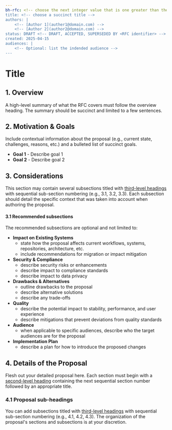 ```yaml
---
bh-rfc: <!-- choose the next integer value that is one greater than the greatest RFC number in `main` in the repo's rfc/ folder. This number may need to change if other RFCs merge into main before it. -->
title: <!-- choose a succinct title -->
authors: |
    <!-- [Author 1](auther1@domain.com) -->
    <!-- [Author 2](author2@domain.com) -->
status: DRAFT <!-- DRAFT, ACCEPTED, SUPERSEDED BY <RFC identifier> -->
created: 2025-04-15
audiences: |
    <!-- Optional: list the indended audience -->
---
```


<!--
    Use this RFC template when:
    - Proposing a significant architectural change
    - Introducing or modifying core processes or policies
    - Standardizing behaviors that require cross-team alignment
    For small changes, consider if a GitHub issue or PR is sufficient.
-->

# Title <!-- make this the same as the title in the YAML section at the top -->

<!-- an optional image or high level diagram may be placed here -->

## 1. Overview

A high-level summary of what the RFC covers must follow the overview heading. The summary should be succinct and limited to a few sentences.

## 2. Motivation & Goals

Include contextual information about the proposal (e.g., current state, challenges, reasons, etc.) and a bulleted list of succinct goals.

-   **Goal 1** - Describe goal 1
-   **Goal 2** - Describe goal 2

## 3. Considerations

This section may contain several subsections titled with [third-level headings](https://docs.github.com/en/get-started/writing-on-github/getting-started-with-writing-and-formatting-on-github/basic-writing-and-formatting-syntax#headings) with sequential sub-section numbering (e.g., 3.1, 3.2, 3.3). Each subsection should detail the specific context that was taken into account when authoring the proposal.

#### 3.1 Recommended subsections

The recommended subsections are optional and not limited to:

-   **Impact on Existing Systems**
    -   state how the proposal affects current workflows, systems, repositories, architecture, etc.
    -   include recommendations for migration or impact mitigation
-   **Security & Compliance**
    -   describe security risks or enhancements
    -   describe impact to compliance standards
    -   describe impact to data privacy
-   **Drawbacks & Alternatives**
    -   outline drawbacks to the proposal
    -   describe alternative solutions
    -   describe any trade-offs
-   **Quality**
    -   describe the potential impact to stability, performance, and user experience
    -   describe mitigations that prevent deviations from quality standards
-   **Audience**
    -   when applicable to specific audiences, describe who the target audiences are for the proposal
-   **Implementation Plan**
    -   describe a plan for how to introduce the proposed changes

## 4. Details of the Proposal

Flesh out your detailed proposal here. Each section must begin with a [second-level heading](https://docs.github.com/en/get-started/writing-on-github/getting-started-with-writing-and-formatting-on-github/basic-writing-and-formatting-syntax#headings) containing the next sequential section number followed by an appropriate title.

### 4.1 Proposal sub-headings

You can add subsections titled with [third-level headings](https://docs.github.com/en/get-started/writing-on-github/getting-started-with-writing-and-formatting-on-github/basic-writing-and-formatting-syntax#headings) with sequential sub-section numbering (e.g., 4.1, 4.2, 4.3). The organization of the proposal's sections and subsections is at your discretion.
